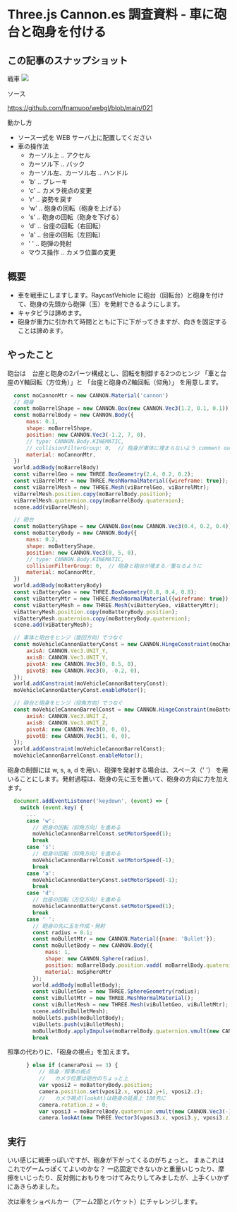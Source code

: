 # Three.js Cannon.es 調査資料 - 車に砲台と砲身を付ける

## この記事のスナップショット

戦車
![](https://storage.googleapis.com/zenn-user-upload/b994e46fc46b-20241030.jpg)

ソース

https://github.com/fnamuoo/webgl/blob/main/021

動かし方

- ソース一式を WEB サーバ上に配置してください
- 車の操作法
  - カーソル上 .. アクセル
  - カーソル下 .. バック
  - カーソル左、カーソル右 .. ハンドル
  - 'b' .. ブレーキ
  - 'c' .. カメラ視点の変更
  - 'r' .. 姿勢を戻す
  - 'w' .. 砲身の回転（砲身を上げる）
  - 's' .. 砲身の回転（砲身を下げる）
  - 'd' .. 台座の回転（右回転）
  - 'a' .. 台座の回転（左回転）
  - ' ' .. 砲弾の発射
  - マウス操作 .. カメラ位置の変更

## 概要

- 車を戦車にしますします。RaycastVehicle に砲台（回転台）と砲身を付けて、砲身の先頭から砲弾（玉）を発射できるようにします。
- キャタピラは諦めます。
- 砲身が重力に引かれて時間とともに下に下がってきますが、向きを固定することは諦めます。

## やったこと

砲台は　台座と砲身の2パーツ構成とし、回転を制御する2つのヒンジ
「車と台座のY軸回転（方位角）」と
「台座と砲身のZ軸回転（仰角）」
を用意します。

```js
  const moCannonMtr = new CANNON.Material('cannon')
  // 砲身
  const moBarrelShape = new CANNON.Box(new CANNON.Vec3(1.2, 0.1, 0.1))
  const moBarrelBody = new CANNON.Body({
      mass: 0.1,
      shape: moBarrelShape,
      position: new CANNON.Vec3(-1.2, 7, 0),
      // type: CANNON.Body.KINEMATIC,
      // collisionFilterGroup: 0,  // 砲身が車体に埋まらないよう comment out
      material: moCannonMtr,
  })
  world.addBody(moBarrelBody)
  const viBarrelGeo = new THREE.BoxGeometry(2.4, 0.2, 0.2);
  const viBarrelMtr = new THREE.MeshNormalMaterial({wireframe: true});
  const viBarrelMesh = new THREE.Mesh(viBarrelGeo, viBarrelMtr);
  viBarrelMesh.position.copy(moBarrelBody.position);
  viBarrelMesh.quaternion.copy(moBarrelBody.quaternion);
  scene.add(viBarrelMesh);

  // 砲台
  const moBatteryShape = new CANNON.Box(new CANNON.Vec3(0.4, 0.2, 0.4))
  const moBatteryBody = new CANNON.Body({
      mass: 0.2,
      shape: moBatteryShape,
      position: new CANNON.Vec3(0, 5, 0),
      // type: CANNON.Body.KINEMATIC,
      collisionFilterGroup: 0,  // 砲身と砲台が埋まる／重なるように
      material: moCannonMtr,
  })
  world.addBody(moBatteryBody)
  const viBatteryGeo = new THREE.BoxGeometry(0.8, 0.4, 0.8);
  const viBatteryMtr = new THREE.MeshNormalMaterial({wireframe: true});
  const viBatteryMesh = new THREE.Mesh(viBatteryGeo, viBatteryMtr);
  viBatteryMesh.position.copy(moBatteryBody.position);
  viBatteryMesh.quaternion.copy(moBatteryBody.quaternion);
  scene.add(viBatteryMesh);

  // 車体と砲台をヒンジ（旋回方向）でつなぐ
  const moVehicleCannonBatteryConst = new CANNON.HingeConstraint(moChassisBody, moBatteryBody, {
      axisA: CANNON.Vec3.UNIT_Y,
      axisB: CANNON.Vec3.UNIT_Y,
      pivotA: new CANNON.Vec3(0, 0.5, 0),
      pivotB: new CANNON.Vec3(0, -0.2, 0),
  });
  world.addConstraint(moVehicleCannonBatteryConst);
  moVehicleCannonBatteryConst.enableMotor();

  // 砲台と砲身をヒンジ（仰角方向）でつなぐ
  const moVehicleCannonBarrelConst = new CANNON.HingeConstraint(moBatteryBody, moBarrelBody, {
      axisA: CANNON.Vec3.UNIT_Z,
      axisB: CANNON.Vec3.UNIT_Z,
      pivotA: new CANNON.Vec3(0, 0, 0),
      pivotB: new CANNON.Vec3(1, 0, 0),
  });
  world.addConstraint(moVehicleCannonBarrelConst);
  moVehicleCannonBarrelConst.enableMotor();
```

砲身の制御には w, s, a, d を用い、砲弾を発射する場合は、スペース（' '） を用いることにします。発射過程は、砲身の先に玉を置いて、砲身の方向に力を加えます。

```js
  document.addEventListener('keydown', (event) => {
    switch (event.key) {
      ...
      case 'w':
        // 砲身の回転（仰角方向）を進める
        moVehicleCannonBarrelConst.setMotorSpeed(1);
        break
      case 's':
        // 砲身の回転（仰角方向）を進める
        moVehicleCannonBarrelConst.setMotorSpeed(-1);
        break
      case 'a':
        moVehicleCannonBatteryConst.setMotorSpeed(-1);
        break
      case 'd':
        // 台座の回転（方位方向）を進める
        moVehicleCannonBatteryConst.setMotorSpeed(1);
        break
      case ' ':
        // 砲身の先に玉を作成・発射
        const radius = 0.1;
        const moBulletMtr = new CANNON.Material({name: 'Bullet'});
        const moBulletBody = new CANNON.Body({
            mass: 1,
            shape: new CANNON.Sphere(radius),
            position: moBarrelBody.position.vadd( moBarrelBody.quaternion.vmult(new CANNON.Vec3(-1.5, 0, 0)) ),
            material: moSphereMtr
        });
        world.addBody(moBulletBody);
        const viBulletGeo = new THREE.SphereGeometry(radius);
        const viBulletMtr = new THREE.MeshNormalMaterial();
        const viBulletMesh = new THREE.Mesh(viBulletGeo, viBulletMtr);
        scene.add(viBulletMesh);
        moBullets.push(moBulletBody);
        viBullets.push(viBulletMesh);
        moBulletBody.applyImpulse(moBarrelBody.quaternion.vmult(new CANNON.Vec3(-100, 0, 0)));
        break
```

照準の代わりに、「砲身の視点」を加えます。

```js
      } else if (cameraPosi == 3) {
          // 砲身／照準の視点
          //   カメラ位置は砲台のちょっと上
          var vposi2 = moBatteryBody.position;
          camera.position.set(vposi2.x, vposi2.y+1, vposi2.z);
          //   カメラ視点(lookAt)は砲身の延長上 100先に
          camera.rotation.z = 0;
          var vposi3 = moBarrelBody.quaternion.vmult(new CANNON.Vec3(-1000, 0, 0));
          camera.lookAt(new THREE.Vector3(vposi3.x, vposi3.y, vposi3.z));
```

## 実行

いい感じに戦車っぽいですが、砲身が下がってくるのがちょっと。
まぁこれはこれでゲームっぽくてよいのかな？
一応固定できないかと重量いじったり、摩擦をいじったり、反対側におもりをつけてみたりしてみましたが、上手くいかずにあきらめました。

次は車をショベルカー（アーム2節とバケット）にチャレンジします。


